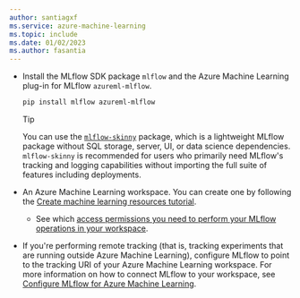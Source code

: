 ```yaml
---
author: santiagxf
ms.service: azure-machine-learning
ms.topic: include
ms.date: 01/02/2023
ms.author: fasantia
---
```


- Install the MLflow SDK package `mlflow` and the Azure Machine Learning plug-in for MLflow `azureml-mlflow`. 

    ```bash
    pip install mlflow azureml-mlflow
    ```
    
    > [!TIP]
    > You can use the [`mlflow-skinny`](https://github.com/mlflow/mlflow/blob/master/README_SKINNY.rst) package, which is a lightweight MLflow package without SQL storage, server, UI, or data science dependencies. `mlflow-skinny` is recommended for users who primarily need MLflow's tracking and logging capabilities without importing the full suite of features including deployments.

- An Azure Machine Learning workspace. You can create one by following the [Create machine learning resources tutorial](../quickstart-create-resources.md).
    - See which [access permissions you need to perform your MLflow operations in your workspace](../how-to-assign-roles.md#mlflow-operations).

- If you're performing remote tracking (that is, tracking experiments that are running outside Azure Machine Learning), configure MLflow to point to the tracking URI of your Azure Machine Learning workspace. For more information on how to connect MLflow to your workspace, see [Configure MLflow for Azure Machine Learning](../how-to-use-mlflow-configure-tracking.md).
